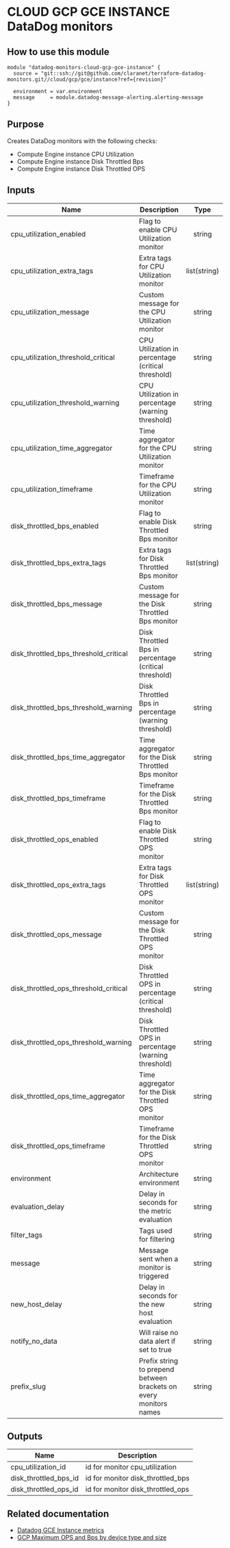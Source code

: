 # CLOUD GCP GCE INSTANCE DataDog monitors

## How to use this module

```
module "datadog-monitors-cloud-gcp-gce-instance" {
  source = "git::ssh://git@github.com/claranet/terraform-datadog-monitors.git//cloud/gcp/gce/instance?ref={revision}"

  environment = var.environment
  message     = module.datadog-message-alerting.alerting-message
}

```

## Purpose

Creates DataDog monitors with the following checks:

- Compute Engine instance CPU Utilization
- Compute Engine instance Disk Throttled Bps
- Compute Engine instance Disk Throttled OPS

## Inputs

| Name | Description | Type | Default | Required |
|------|-------------|:----:|:-----:|:-----:|
| cpu\_utilization\_enabled | Flag to enable CPU Utilization monitor | string | `"true"` | no |
| cpu\_utilization\_extra\_tags | Extra tags for CPU Utilization monitor | list(string) | `[]` | no |
| cpu\_utilization\_message | Custom message for the CPU Utilization monitor | string | `""` | no |
| cpu\_utilization\_threshold\_critical | CPU Utilization in percentage (critical threshold) | string | `"90"` | no |
| cpu\_utilization\_threshold\_warning | CPU Utilization in percentage (warning threshold) | string | `"80"` | no |
| cpu\_utilization\_time\_aggregator | Time aggregator for the CPU Utilization monitor | string | `"avg"` | no |
| cpu\_utilization\_timeframe | Timeframe for the CPU Utilization monitor | string | `"last_15m"` | no |
| disk\_throttled\_bps\_enabled | Flag to enable Disk Throttled Bps monitor | string | `"true"` | no |
| disk\_throttled\_bps\_extra\_tags | Extra tags for Disk Throttled Bps monitor | list(string) | `[]` | no |
| disk\_throttled\_bps\_message | Custom message for the Disk Throttled Bps monitor | string | `""` | no |
| disk\_throttled\_bps\_threshold\_critical | Disk Throttled Bps in percentage (critical threshold) | string | `"50"` | no |
| disk\_throttled\_bps\_threshold\_warning | Disk Throttled Bps in percentage (warning threshold) | string | `"30"` | no |
| disk\_throttled\_bps\_time\_aggregator | Time aggregator for the Disk Throttled Bps monitor | string | `"min"` | no |
| disk\_throttled\_bps\_timeframe | Timeframe for the Disk Throttled Bps monitor | string | `"last_15m"` | no |
| disk\_throttled\_ops\_enabled | Flag to enable Disk Throttled OPS monitor | string | `"true"` | no |
| disk\_throttled\_ops\_extra\_tags | Extra tags for Disk Throttled OPS monitor | list(string) | `[]` | no |
| disk\_throttled\_ops\_message | Custom message for the Disk Throttled OPS monitor | string | `""` | no |
| disk\_throttled\_ops\_threshold\_critical | Disk Throttled OPS in percentage (critical threshold) | string | `"50"` | no |
| disk\_throttled\_ops\_threshold\_warning | Disk Throttled OPS in percentage (warning threshold) | string | `"30"` | no |
| disk\_throttled\_ops\_time\_aggregator | Time aggregator for the Disk Throttled OPS monitor | string | `"min"` | no |
| disk\_throttled\_ops\_timeframe | Timeframe for the Disk Throttled OPS monitor | string | `"last_15m"` | no |
| environment | Architecture environment | string | n/a | yes |
| evaluation\_delay | Delay in seconds for the metric evaluation | string | `"900"` | no |
| filter\_tags | Tags used for filtering | string | `"*"` | no |
| message | Message sent when a monitor is triggered | string | n/a | yes |
| new\_host\_delay | Delay in seconds for the new host evaluation | string | `"300"` | no |
| notify\_no\_data | Will raise no data alert if set to true | string | `"true"` | no |
| prefix\_slug | Prefix string to prepend between brackets on every monitors names | string | `""` | no |

## Outputs

| Name | Description |
|------|-------------|
| cpu\_utilization\_id | id for monitor cpu_utilization |
| disk\_throttled\_bps\_id | id for monitor disk_throttled_bps |
| disk\_throttled\_ops\_id | id for monitor disk_throttled_ops |

## Related documentation

* [Datadog GCE Instance metrics](https://www.datadoghq.com/blog/monitoring-google-compute-engine-performance/#instance-metrics)
* [GCP Maximum OPS and Bps by device type and size](https://cloud.google.com/compute/docs/disks/)
